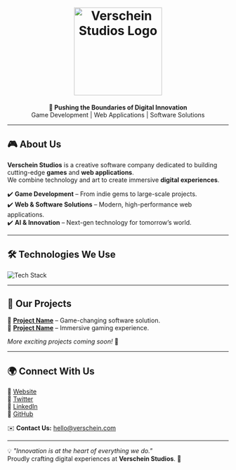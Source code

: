 <h1 align="center">
  <img src="https://www.verschein.com.tr/verschein1.png" width="200" alt="Verschein Studios Logo">
</h1>

<p align="center">
  <strong>🚀 Pushing the Boundaries of Digital Innovation</strong>  
  <br>Game Development | Web Applications | Software Solutions
</p>

---

## 🎮 About Us

**Verschein Studios** is a creative software company dedicated to building cutting-edge **games** and **web applications**.  
We combine technology and art to create immersive **digital experiences**.

✔️ **Game Development** – From indie gems to large-scale projects.  
✔️ **Web & Software Solutions** – Modern, high-performance web applications.  
✔️ **AI & Innovation** – Next-gen technology for tomorrow’s world.  

---

## 🛠️ Technologies We Use
<img src="https://skillicons.dev/icons?i=js,ts,react,nextjs,nodejs,vue,php,python,unity,unreal" alt="Tech Stack" />

---

## 🚀 Our Projects

🔹 **[Project Name](#)** – Game-changing software solution.  
🔹 **[Project Name](#)** – Immersive gaming experience.  

*More exciting projects coming soon!* 🎉  

---

## 🌍 Connect With Us

📌 [Website](https://www.verschein.com/)  
📌 [Twitter](https://twitter.com/VerscheinStudios)  
📌 [LinkedIn](https://linkedin.com/company/verschein-studios)  
📌 [GitHub](https://github.com/VerscheinStudios)  

✉️ **Contact Us:** [hello@verschein.com](mailto:hello@verschein.com)  

---

💡 *"Innovation is at the heart of everything we do."*  
Proudly crafting digital experiences at **Verschein Studios**. 🚀
